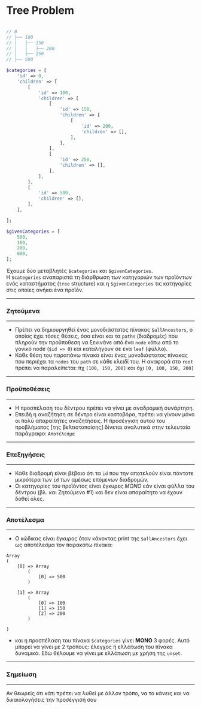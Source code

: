 # Tree Problem
```PHP

// 0
// ├── 100
// │   ├── 150
// │   │   ├── 200
// │   ├── 250
// ├── 500

$categories = [
	'id' => 0,
	'children' => [
		[
			'id' => 100,
			'children' => [
				[
					'id' => 150,
					'children' => [
						[
							'id' => 200,
							'children' => [],
						],
					],
				],
				[
					'id' => 250,
					'children' => [],
				],
			],
		],
		[
			'id' => 500,
			'children' => [],
		],
	],

];

$givenCategories = [
	500,
	100,
	200,
	600,
];
```

Έχουμε δύο μεταβλητές `$categories` και `$givenCategories`.  
Η `$categories` αναπαριστά τη διάρθρωση των κατηγοριών των προϊόντων ενός καταστήματος (`tree` structure) και η `$givenCategories` τις κατηγορίες στις οποίες ανήκει ένα προϊόν. 

---
### Ζητούμενα

---
- Πρέπει να δημιουργηθεί ένας μονοδιάστατος πίνακας `$allAncestors`, ο οποίος έχει τόσες θέσεις, όσα είναι και τα `paths` (διαδρομές) που πληρούν την προϋποθεση 
να ξεκινάνε από ένα `node` κάτω από το γονικό node (`$id => 0`) και καταλήγουν σε ένα `leaf` (φύλλο).
- Κάθε θέση του παραπάνω πίνακα είναι ένας μονοδιάστατος πίνακας που περιέχει τα `nodes` του `path` σε κάθε κλειδί του. Η αναφορά στο `root` πρέπει να παραλείπεται:
πχ `[100, 150, 200]` και όχι `[0, 100, 150, 200]`

---
### Προϋποθέσεις

---
- Η προσπέλαση του δέντρου πρέπει να γίνει με αναδρομική συνάρτηση.
- Επειδή η αναζήτηση σε δέντρο είναι κοστοβόρα, πρέπει να γίνουν μόνο οι πολύ απαραίτητες αναζητήσεις. Η προσέγγιση αυτού του προβλήματος [της βελτιστοποίσης]
δίνεται αναλυτικά στην τελευταία παράγραφο: `Αποτέλεσμα`

---
### Επεξηγήσεις

---
- Κάθε διαδρομή είναι βέβαιο ότι τα `id` που την αποτελούν είναι πάντοτε μικρότερα των `id` των αμέσως επόμενων διαδρομών.
- Οι κατηγορίες του προϊόντος είναι έγκυρες *ΜΟΝΟ* εάν είναι φύλλα του δέντρου (βλ. και Ζητούμενο #1) και δεν είναι απαραίτητο να έχουν δοθεί όλες.

---

### Αποτέλεσμα

---
- Ο κώδικας είναι έγκυρος όταν κάνοντας print της `$allAncestors` έχει ως αποτέλεσμα τον παρακάτω πίνακα:
```
Array
(
    [0] => Array
        (
            [0] => 500
        )

    [1] => Array
        (
            [0] => 100
            [1] => 150
            [2] => 200
        )

)
```
- και η προσπέλαση του πίνακα `$categories` γίνει **ΜΟΝΟ** 3 φορές. 
Αυτό μπορεί να γίνει με 2 τρόπους: έλεγχος ή ελλάτωση του πίνακα δυναμικά. Εδώ θέλουμε να γίνει με ελλάτωση με χρήση της `unset`.

---
### Σημείωση

---
Αν θεωρείς ότι κάτι πρέπει να λυθεί με άλλον τρόπο, να το κάνεις και να δικαιολογήσεις την προσέγγισή σου
